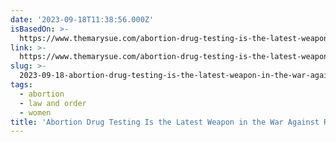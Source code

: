 ```yaml
---
date: '2023-09-18T11:38:56.000Z'
isBasedOn: >-
  https://www.themarysue.com/abortion-drug-testing-is-the-latest-weapon-in-the-war-against-reproductive-freedom/
link: >-
  https://www.themarysue.com/abortion-drug-testing-is-the-latest-weapon-in-the-war-against-reproductive-freedom/
slug: >-
  2023-09-18-abortion-drug-testing-is-the-latest-weapon-in-the-war-against-reproductive
tags:
  - abortion
  - law and order
  - women
title: 'Abortion Drug Testing Is the Latest Weapon in the War Against Reproductive '
---
```


